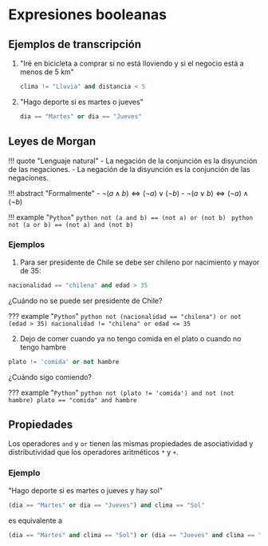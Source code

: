 # Expresiones booleanas

## Ejemplos de transcripción

1. "Iré en bicicleta a comprar si no está lloviendo y si el negocio está a menos de 5 km"
    ```python
    clima != "Lluvia" and distancia < 5
    ```
2. "Hago deporte si es martes o jueves"
    ```python
    dia == "Martes" or dia == "Jueves"
    ```

## Leyes de Morgan

!!! quote "Lenguaje natural"
    - La negación de la conjunción es la disyunción de las negaciones.
    - La negación de la disyunción es la conjunción de las negaciones.

!!! abstract "Formalmente"
    - $\neg (a \land b) \iff (\neg a) \lor (\neg b)$
    - $\neg (a \lor b) \iff (\neg a) \land (\neg b)$

!!! example "`Python`"
    ```python
        not (a and b) == (not a) or (not b)
    ```
    ```python
        not (a or b) == (not a) and (not b)
    ```

### Ejemplos

1. Para ser presidente de Chile se debe ser chileno por nacimiento y mayor de $35$:
```python
nacionalidad == "chilena" and edad > 35
```

¿Cuándo no se puede ser presidente de Chile?

??? example "`Python`"
    ```python
    not (nacionalidad == "chilena") or not (edad > 35)
    nacionalidad != "chilena" or edad <= 35
    ```

2. Dejo de comer cuando ya no tengo comida en el plato o cuando no tengo hambre
```python
plato != 'comida' or not hambre
```

¿Cuándo sigo comiendo?

??? example "`Python`"
    ```python
    not (plato != 'comida') and not (not hambre)
    plato == "comida" and hambre
    ```


## Propiedades

Los operadores `and` y `or` tienen las mismas propiedades de asociatividad y distributividad que los operadores aritméticos `*` y `+`.

### Ejemplo

"Hago deporte si es martes o jueves y hay sol"

```python
(dia == "Martes" or dia == "Jueves") and clima == "Sol"
```
es equivalente a 
```python
(dia == "Martes" and clima == "Sol") or (dia == "Jueves" and clima == "Sol")
```
